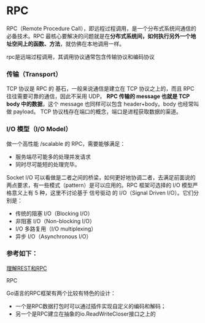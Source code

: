 # RPC 

RPC（Remote Procedure Call），即远程过程调用，是一个分布式系统间通信的必备技术。RPC 最核心要解决的问题就是在**分布式系统间，如何执行另外一个地址空间上的函数、方法**，就仿佛在本地调用一样。

rpc是远端过程调用，其调用协议通常包含传输协议和编码协议

### 传输（Transport）

TCP 协议是 RPC 的 基石，一般来说通信是建立在 TCP 协议之上的，而且 RPC 往往需要可靠的通信，因此不采用 UDP。
**RPC 传输的 message 也就是 TCP body 中的数据**，这个 message 也同样可以包含 header+body。body 也经常叫做 payload。
TCP 协议栈存在端口的概念，端口是进程获取数据的渠道。

### **I/O 模型（I/O Model）**

做一个高性能 /scalable 的 RPC，需要能够满足：

- 服务端尽可能多的处理并发请求
- 同时尽可能短的处理完毕。

Socket I/O 可以看做是二者之间的桥梁，如何更好地协调二者，去满足前面说的两点要求，有一些模式（pattern）是可以应用的。RPC 框架可选择的 I/O 模型严格意义上有 5 种，这里不讨论基于 信号驱动 的 I/O（Signal Driven I/O）。它们分别是：

- 传统的阻塞 I/O（Blocking I/O）
- 非阻塞 I/O（Non-blocking I/O）
- I/O 多路复用（I/O multiplexing）
- 异步 I/O（Asynchronous I/O）





### 参考如下：

[理解REST和RPC](https://www.cnblogs.com/houkai/p/9772111.html)



RPC 

Go语言的RPC框架有两个比较有特色的设计：

- 一个是RPC数据打包时可以通过插件实现自定义的编码和解码；
- 另一个是RPC建立在抽象的io.ReadWriteCloser接口之上的

